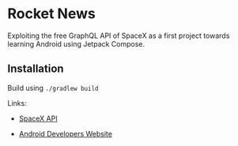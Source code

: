 # Rocket News

Exploiting the free GraphQL API of SpaceX as a first project towards learning Android
using Jetpack Compose.

## Installation

Build using `./gradlew build`

Links:

- [SpaceX API](https://api.spacex.land/graphql/)

- [Android Developers Website](https://developer.android.com/)
